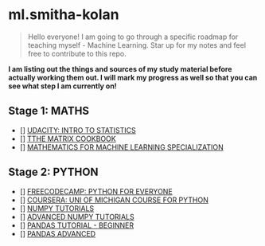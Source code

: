# ml.smitha-kolan

> Hello everyone! I am going to go through a specific roadmap for teaching myself - Machine Learning. Star up for my notes and feel free to contribute to this repo.

**I am listing out the things and sources of my study material before actually working them out. I will mark my progress as well so that you can see what step I am currently on!**

## **Stage 1: MATHS**
- [] [UDACITY: INTRO TO STATISTICS](https://www.udacity.com/course/intro-to-statistics--st101)
- [] [TTHE MATRIX COOKBOOK](http://www2.imm.dtu.dk/pubdb/edoc/imm3274.pdf)
- [] [MATHEMATICS FOR MACHINE LEARNING SPECIALIZATION](https://www.coursera.org/specializations/mathematics-machine-learning)

## **Stage 2: PYTHON**
- [] [FREECODECAMP: PYTHON FOR EVERYONE](https://www.freecodecamp.org/learn/scientific-computing-with-python/python-for-everybody/)
- [] [COURSERA: UNI OF MICHIGAN COURSE FOR PYTHON](https://www.coursera.org/specializations/python)
- [] [NUMPY TUTORIALS](https://www.youtube.com/playlist?list=PLzgPDYo_3xukqLLjNeuCxj4CwvkJin03Z)
- [] [ADVANCED NUMPY TUTORIALS](https://www.youtube.com/watch?v=cYugp9IN1-Q)
- [] [PANDAS TUTORIAL - BEGINNER](https://www.youtube.com/playlist?list=PLeo1K3hjS3uuASpe-1LjfG5f14Bnozjwy)
- [] [PANDAS ADVANCED](https://www.youtube.com/playlist?list=PL-osiE80TeTsWmV9i9c58mdDCSskIFdDS)
